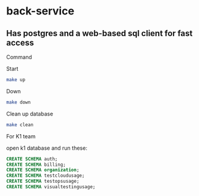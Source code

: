 # back-service

## Has postgres and a web-based sql client for fast access

Command

Start

```bash
make up
```

Down

```bash
make down
```

Clean up database

```bash
make clean
```


For K1 team

open k1 database and run these:

```sql
CREATE SCHEMA auth;
CREATE SCHEMA billing;
CREATE SCHEMA organization;
CREATE SCHEMA testcloudusage;
CREATE SCHEMA testopsusage;
CREATE SCHEMA visualtestingusage;
```

